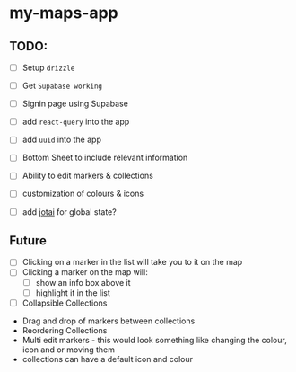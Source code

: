 # my-maps-app
 
## TODO:
- [ ] Setup `drizzle`
- [ ] Get `Supabase working`
- [ ] Signin page using Supabase
- [ ] add `react-query` into the app
- [ ] add `uuid` into the app
- [ ] Bottom Sheet to include relevant information
- [ ] Ability to edit markers & collections
- [ ] customization of colours & icons
- [ ] add [jotai](https://jotai.org) for global state?


## Future 
- [ ] Clicking on a marker in the list will take you to it on the map
- [ ] Clicking a marker on the map will:
    - [ ]  show an info box above it
    - [ ] highlight it in the list
- [ ] Collapsible Collections
- Drag and drop of markers between collections
- Reordering Collections
- Multi edit markers - this would look something like changing the colour, icon and or moving them 
- collections can have a default icon and colour

